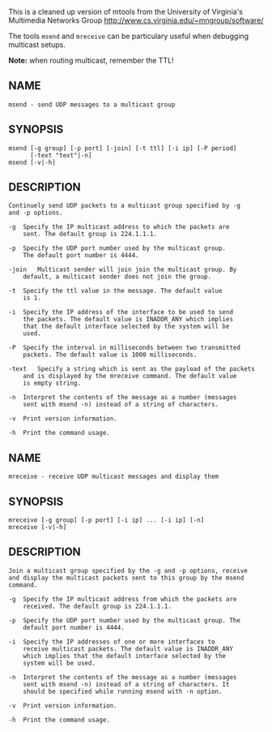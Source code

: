 
This is a cleaned up version of mtools from the University of Virginia's
Multimedia Networks Group <http://www.cs.virginia.edu/~mngroup/software/>

The tools `msend` and `mreceive` can be particulary useful when debugging
multicast setups.

**Note:** when routing multicast, remember the TTL!

## NAME

	msend - send UDP messages to a multicast group

## SYNOPSIS

	msend [-g group] [-p port] [-join] [-t ttl] [-i ip] [-P period] 
	      [-text "text"|-n]
	msend [-v|-h]

## DESCRIPTION

	Continuely send UDP packets to a multicast group specified by -g 
	and -p options.

	-g	Specify the IP multicast address to which the packets are
		sent. The default group is 224.1.1.1.

	-p	Specify the UDP port number used by the multicast group.
		The default port number is 4444.

	-join	Multicast sender will join join the multicast group. By
		default, a multicast sender does not join the group.

	-t	Specify the ttl value in the message. The default value
		is 1.

	-i	Specify the IP address of the interface to be used to send
		the packets. The default value is INADDR_ANY which implies 
		that the default interface selected by the system will be 
		used.

	-P	Specify the interval in milliseconds between two transmitted
		packets. The default value is 1000 milliseconds.

	-text	Specify a string which is sent as the payload of the packets 
		and is displayed by the mreceive command. The default value
		is empty string.

	-n	Interpret the contents of the message as a number (messages
		sent with msend -n) instead of a string of characters. 

	-v	Print version information.

	-h	Print the command usage.


## NAME

	mreceive - receive UDP multicast messages and display them

## SYNOPSIS

	mreceive [-g group] [-p port] [-i ip] ... [-i ip] [-n]
	mreceive [-v|-h]

## DESCRIPTION

	Join a multicast group specified by the -g and -p options, receive
	and display the multicast packets sent to this group by the msend 
	command.

	-g	Specify the IP multicast address from which the packets are 
		received. The default group is 224.1.1.1.

	-p	Specify the UDP port number used by the multicast group. The 
		default port number is 4444.

	-i	Specify the IP addresses of one or more interfaces to 
		receive multicast packets. The default value is INADDR_ANY 
		which implies that the default interface selected by the
		system will be used.

	-n	Interpret the contents of the message as a number (messages
		sent with msend -n) instead of a string of characters. It
		should be specified while running msend with -n option.

	-v	Print version information.

	-h	Print the command usage.

